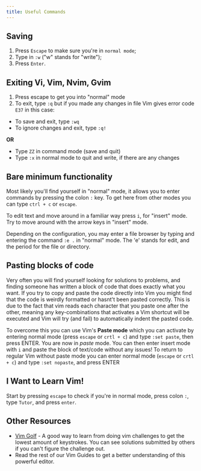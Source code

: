 ```yaml
---
title: Useful Commands
---
```

## Saving
1. Press `Escape` to make sure you're in `normal mode`;
2. Type in `:w` ("w" stands for "write");
3. Press `Enter`.

## Exiting Vi, Vim, Nvim, Gvim
1. Press escape to get you into "normal" mode
2. To exit, type `:q` but if you made any changes in file Vim gives error code `E37` in this case:
- To save and exit, type `:wq`
- To ignore changes and exit, type `:q!`

**OR**
- Type `ZZ` in command mode (save and quit)
- Type `:x` in normal mode to quit and write, if there are any changes


## Bare minimum functionality
Most likely you'll find yourself in "normal" mode, it allows you to enter commands by pressing the colon `:` key.
To get here from other modes you can type `ctrl + c` or `escape`.


To edit text and move around in a familiar way press `i`, for "insert" mode.
Try to move around with the arrow keys in "insert" mode.


Depending on the configuration, you may enter a file browser by typing and entering the command `:e .` in "normal" mode. The 'e' stands for edit, and the period for the file or directory.

## Pasting blocks of code
Very often you will find yourself looking for solutions to problems, and finding someone has written a block of code that does exactly what you want.
If you try to copy and paste the code directly into Vim you might find that the code is weirdly formatted or hasnt't been pasted correctly.
This is due to the fact that vim reads each character that you paste one after the other, meaning any key-combinations that activates a Vim shortcut will be executed and Vim will try (and fail) to automatically indent the pasted code.

To overcome this you can use Vim's **Paste mode** which you can activate by entering normal mode (press `escape` or `crtl + c`) and type `:set paste`, then press ENTER.
You are now in *paste* mode.
You can then enter insert mode with `i` and paste the block of text/code without any issues!
To return to regular Vim without paste mode you can enter normal mode (`escape` or `crtl + c`) and type `:set nopaste`, and press ENTER

## I Want to Learn Vim!
Start by pressing `escape` to check if you're in normal mode, press colon `:`, type `Tutor`, and press `enter`.

## Other Resources
- <a href='https://vimgolf.com/' target='_blank' rel='nofollow'>Vim Golf</a> - A good way to learn from doing vim challenges to get the lowest amount of keystrokes. You can see solutions submitted by others if you can't figure the challenge out.
- Read the rest of our Vim Guides to get a better understanding of this powerful editor.

